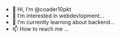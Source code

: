 - 👋 Hi, I’m @coader10pkt
- 👀 I’m interested in webdevlopment...
- 🌱 I’m currently learning about backend...
- 📫 How to reach me ...
